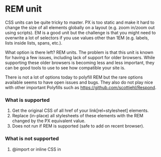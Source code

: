 # REM unit

CSS units can be quite tricky to master. PX is too static and make it hard to change the size of all elements globally on a layout (e.g. zoom in/zoom out using scripts). EM is a good unit but the challenge is that you might need to overwrite a lot of selectors if you use values other than 1EM (e.g. labels, lists inside lists, spans, etc.).

What option is there left? REM units. The problem is that this unit is known for having a few issues, including lack of support for older browsers. While supporting these older browsers is becoming less and less important, they can be good tools to use to see how compatible your site is.

There is not a lot of options today to polyfill REM but the rare options available seems to have open issues and bugs. They also do not play nice with other important Polyfills such as https://github.com/scottjehl/Respond.

### What is supported

1. Get the original CSS of all href of your link[rel=stylesheet] elements.
2. Replace (in-place) all stylesheets of these elements with the REM changed by the PX equivalent value.
3. Does not run if REM is supported (safe to add on recent browser).

### What is not supported

1. @import or inline CSS in <style> tags.
2. Dynamic behaviors of REM units (onces it's in PX, its in PX).
3. @media (media queries). If your browser does not support it natively. You will need to add the modified version of `respond.js`.

### Usage

Simply add this script after your <link> (stylesheets) elements.

	<script src="rem.js"></script>

### Media Queries

So what now, you need @media (media queries) support but `respond.js` does not support REM units. No problem, simply add the modified `respond.js` script in this repository. Make sure to add this after the `rem.js` since it depends on this script to be loaded first. `rem.js` must also be loaded synchronously to make sure it will be ready to use.

	<script src="respond.js"></script>


